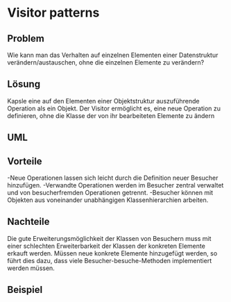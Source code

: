 # Visitor patterns

## Problem
Wie kann man das Verhalten auf einzelnen Elementen einer Datenstruktur verändern/austauschen,
ohne die einzelnen Elemente zu verändern?


## Lösung
Kapsle eine auf den Elementen einer Objektstruktur auszuführende Operation als ein Objekt.
Der Visitor ermöglicht es, eine neue Operation zu definieren, ohne die Klasse der von ihr
bearbeiteten Elemente zu ändern

## UML



## Vorteile
-Neue Operationen lassen sich leicht durch die Definition neuer Besucher hinzufügen.
-Verwandte Operationen werden im Besucher zentral verwaltet und von besucherfremden Operationen getrennt.
-Besucher können mit Objekten aus voneinander unabhängigen Klassenhierarchien arbeiten.

## Nachteile
Die gute Erweiterungsmöglichkeit der Klassen von Besuchern muss mit einer schlechten Erweiterbarkeit 
der Klassen der konkreten Elemente erkauft werden. Müssen neue konkrete Elemente hinzugefügt werden, 
so führt dies dazu, dass viele Besucher-besuche-Methoden implementiert werden müssen.

## Beispiel




